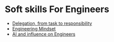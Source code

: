 # Soft skills For Engineers

- [Delegation, from task to responsibility](https://github.com/reboottime/Soft-Skills-For-Engineers/issues/2)
- [Engineering Mindset](https://github.com/reboottime/Soft-Skills-For-Engineers/issues/21)
- [AI and influence on Engineers](https://github.com/reboottime/Soft-Skills-For-Engineers/issues/6)
